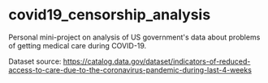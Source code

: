 # covid19_censorship_analysis

Personal mini-project on analysis of US government's data about problems of getting medical care during COVID-19.

Dataset source:
https://catalog.data.gov/dataset/indicators-of-reduced-access-to-care-due-to-the-coronavirus-pandemic-during-last-4-weeks
